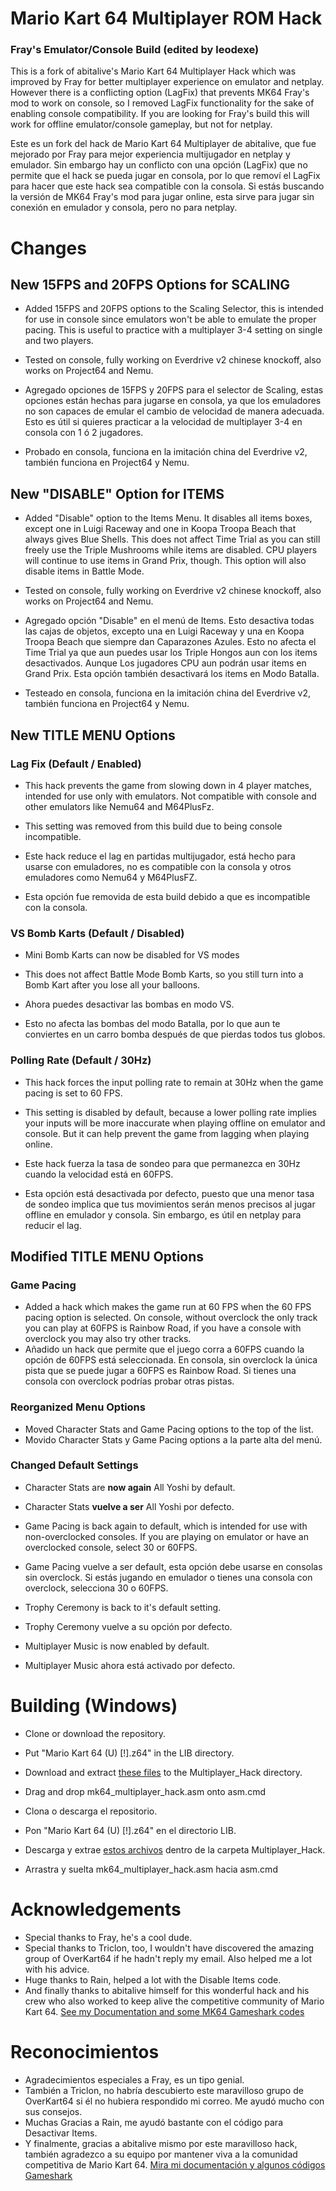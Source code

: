 # Mario Kart 64 Multiplayer ROM Hack
### Fray's Emulator/Console Build (edited by leodexe)
This is a fork of abitalive's Mario Kart 64 Multiplayer Hack which was improved by Fray for better multiplayer experience on emulator and netplay. However there is a conflicting option (LagFix) that prevents MK64 Fray's mod to work on console, so I removed LagFix functionality for the sake of enabling console compatibility. If you are looking for Fray's build this will work for offline emulator/console gameplay, but not for netplay.

Este es un fork del hack de Mario Kart 64 Multiplayer de abitalive, que fue mejorado por Fray para mejor experiencia multijugador en netplay y emulador. Sin embargo hay un conflicto con una opción (LagFix) que no permite que el hack se pueda jugar en consola, por lo que removí el LagFix para hacer que este hack sea compatible con la consola. Si estás buscando la versión de MK64 Fray's mod para jugar online, esta sirve para jugar sin conexión en emulador y consola, pero no para netplay.

# Changes
## New 15FPS and 20FPS Options for SCALING
- Added 15FPS and 20FPS options to the Scaling Selector, this is intended for use in console since emulators won't be able to emulate the proper pacing. This is useful to practice with a multiplayer 3-4 setting on single and two players.
- Tested on console, fully working on Everdrive v2 chinese knockoff, also works on Project64 and Nemu.

- Agregado opciones de 15FPS y 20FPS para el selector de Scaling, estas opciones están hechas para jugarse en consola, ya que los emuladores no son capaces de emular el cambio de velocidad de manera adecuada. Esto es útil si quieres practicar a la velocidad de multiplayer 3-4 en consola con 1 ó 2 jugadores.
- Probado en consola, funciona en la imitación china del Everdrive v2, también funciona en Project64 y Nemu.

## New "DISABLE" Option for ITEMS
- Added "Disable" option to the Items Menu. It disables all items boxes, except one in Luigi Raceway and one in Koopa Troopa Beach that always gives Blue Shells. This does not affect Time Trial as you can still freely use the Triple Mushrooms while items are disabled. CPU players will continue to use items in Grand Prix, though. This option will also disable items in Battle Mode.
- Tested on console, fully working on Everdrive v2 chinese knockoff, also works on Project64 and Nemu.

- Agregado opción "Disable" en el menú de Items. Esto desactiva todas las cajas de objetos, excepto una en Luigi Raceway y una en Koopa Troopa Beach que siempre dan Caparazones Azules. Esto no afecta el Time Trial ya que aun puedes usar los Triple Hongos aun con los items desactivados. Aunque Los jugadores CPU aun podrán usar items en Grand Prix. Esta opción también desactivará los items en Modo Batalla.
- Testeado en consola, funciona en la imitación china del Everdrive v2, también funciona en Project64 y Nemu.

## New TITLE MENU Options
### Lag Fix (Default / Enabled)
- This hack prevents the game from slowing down in 4 player matches, intended for use only with emulators. Not compatible with console and other emulators like Nemu64 and M64PlusFz.
- This setting was removed from this build due to being console incompatible.

- Este hack reduce el lag en partidas multijugador, está hecho para usarse con emuladores, no es compatible con la consola y otros emuladores como Nemu64 y M64PlusFZ.
- Esta opción fue removida de esta build debido a que es incompatible con la consola.

### VS Bomb Karts (Default / Disabled)
- Mini Bomb Karts can now be disabled for VS modes
- This does not affect Battle Mode Bomb Karts, so you still turn into a Bomb Kart after you lose all your balloons.

- Ahora puedes desactivar las bombas en modo VS.
- Esto no afecta las bombas del modo Batalla, por lo que aun te conviertes en un carro bomba después de que pierdas todos tus globos.

### Polling Rate (Default / 30Hz)
- This hack forces the input polling rate to remain at 30Hz when the game pacing is set to 60 FPS.
- This setting is disabled by default, because a lower polling rate implies your inputs will be more inaccurate when playing offline on emulator and console. But it can help prevent the game from lagging when playing online.

- Este hack fuerza la tasa de sondeo para que permanezca en 30Hz cuando la velocidad está en 60FPS.
- Esta opción está desactivada por defecto, puesto que una menor tasa de sondeo implica que tus movimientos serán menos precisos al jugar offline en emulador y consola. Sin embargo, es útil en netplay para reducir el lag.

## Modified TITLE MENU Options
### Game Pacing
- Added a hack which makes the game run at 60 FPS when the 60 FPS pacing option is selected. On console, without overclock the only track you can play at 60FPS is Rainbow Road, if you have a console with overclock you may also try other tracks.
- Añadido un hack que permite que el juego corra a 60FPS cuando la opción de 60FPS está seleccionada. En consola, sin overclock la única pista que se puede jugar a 60FPS es Rainbow Road. Si tienes una consola con overclock podrías probar otras pistas.

### Reorganized Menu Options
- Moved Character Stats and Game Pacing options to the top of the list.
- Movido Character Stats y Game Pacing options a la parte alta del menú.

### Changed Default Settings
- Character Stats are **now again** All Yoshi by default.
- Character Stats **vuelve a ser** All Yoshi por defecto.

- Game Pacing is back again to default, which is intended for use with non-overclocked consoles. If you are playing on emulator or have an overclocked console, select 30 or 60FPS.
- Game Pacing vuelve a ser default, esta opción debe usarse en consolas sin overclock. Si estás jugando en emulador o tienes una consola con overclock, selecciona 30 o 60FPS.

- Trophy Ceremony is back to it's default setting.
- Trophy Ceremony vuelve a su opción por defecto.

- Multiplayer Music is now enabled by default.
- Multiplayer Music ahora está activado por defecto.

# Building (Windows)
- Clone or download the repository.
- Put "Mario Kart 64 (U) [!].z64" in the LIB directory.
- Download and extract [these files](https://drive.google.com/file/d/0B1g_ALmgbOzxSDdWVVA4TXdwWlk/view?usp=sharing) to the Multiplayer_Hack directory.
- Drag and drop mk64_multiplayer_hack.asm onto asm.cmd

- Clona o descarga el repositorio.
- Pon "Mario Kart 64 (U) [!].z64" en el directorio LIB.
- Descarga y extrae [estos archivos](https://drive.google.com/file/d/0B1g_ALmgbOzxSDdWVVA4TXdwWlk/view?usp=sharing) dentro de la carpeta Multiplayer_Hack.
- Arrastra y suelta mk64_multiplayer_hack.asm hacia asm.cmd

# Acknowledgements
- Special thanks to Fray, he's a cool dude.
- Special thanks to Triclon, too, I wouldn't have discovered the amazing group of OverKart64 if he hadn't reply my email. Also helped me a lot with his advice.
- Huge thanks to Rain, helped a lot with the Disable Items code.
- And finally thanks to abitalive himself for this wonderful hack and his crew who also worked to keep alive the competitive community of Mario Kart 64.
[See my Documentation and some MK64 Gameshark codes](https://pastebin.com/D7J2L5yu)

# Reconocimientos
- Agradecimientos especiales a Fray, es un tipo genial.
- También a Triclon, no habría descubierto este maravilloso grupo de OverKart64 si él no hubiera respondido mi correo. Me ayudó mucho con sus consejos.
- Muchas Gracias a Rain, me ayudó bastante con el código para Desactivar Items.
- Y finalmente, gracias a abitalive mismo por este maravilloso hack, también agradezco a su equipo por mantener viva a la comunidad competitiva de Mario Kart 64.
[Mira mi documentación y algunos códigos Gameshark](https://pastebin.com/D7J2L5yu)
